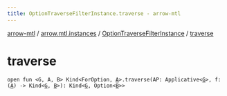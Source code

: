 ```yaml
---
title: OptionTraverseFilterInstance.traverse - arrow-mtl
---
```


[arrow-mtl](../../index.html) / [arrow.mtl.instances](../index.html) / [OptionTraverseFilterInstance](index.html) / [traverse](./traverse.html)

# traverse

`open fun <G, A, B> Kind<ForOption, `[`A`](traverse.html#A)`>.traverse(AP: Applicative<`[`G`](traverse.html#G)`>, f: (`[`A`](traverse.html#A)`) -> Kind<`[`G`](traverse.html#G)`, `[`B`](traverse.html#B)`>): Kind<`[`G`](traverse.html#G)`, Option<`[`B`](traverse.html#B)`>>`